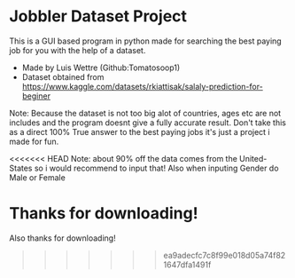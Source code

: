 # Jobbler Dataset Project
 This is a GUI based program in python made for searching the best paying job for you with the help of a dataset.
- Made by Luis Wettre (Github:Tomatosoop1)
- Dataset obtained from https://www.kaggle.com/datasets/rkiattisak/salaly-prediction-for-beginer

Note: Because the dataset is not too big alot of countries, ages etc are not includes and the program doesnt give a fully accurate result. Don't take this as a direct 100% True answer to the best paying jobs it's just a project i made for fun.

<<<<<<< HEAD
Note: about 90% off the data comes from the United-States so i would recommend to input that! 
Also when inputing Gender do Male or Female


Thanks for downloading!
=======
Also thanks for downloading!
>>>>>>> ea9adecfc7c8f99e018d05a74f821647dfa1491f
